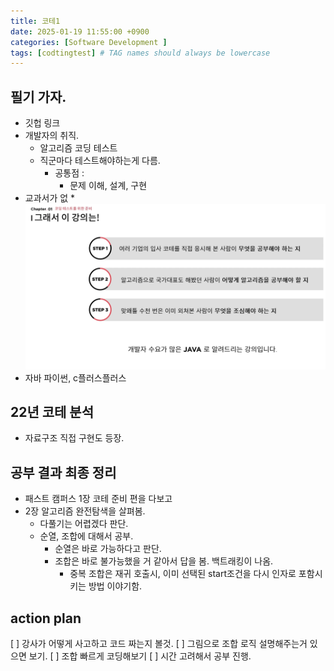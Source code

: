 ```yaml
---
title: 코테1
date: 2025-01-19 11:55:00 +0900
categories: [Software Development ]
tags: [codtingtest] # TAG names should always be lowercase
---
```


## 필기 가자.
* 깃헙 링크
* 개발자의 취직.
  * 알고리즘 코딩 테스트
  * 직군마다 테스트해야하는게 다름.
    * 공통점 :
      * 문제 이해, 설계, 구현
* 교과서가 없
  *
![](assets/img/posts/2025-01-19-12-22-23.png)
* 자바 파이썬, c플러스플러스

## 22년 코테 분석
* 자료구조 직접 구현도 등장.


## 공부 결과 최종 정리
* 패스트 캠퍼스 1장 코테 준비 편을 다보고
* 2장 알고리즘 완전탐색을 살펴봄.
  * 다풀기는 어렵겠다 판단.
  * 순열, 조합에 대해서 공부.
    * 순열은 바로 가능하다고 판단.
    * 조합은 바로 불가능했을 거 같아서 답을 봄. 백트래킹이 나옴.
      * 중복 조합은 재귀 호출시, 이미 선택된 start조건을 다시 인자로 포함시키는 방법 이야기함.

## action plan
[ ] 강사가 어떻게 사고하고 코드 짜는지 볼것.
[ ] 그림으로 조합 로직 설명해주는거 있으면 보기.
[ ] 조합 빠르게 코딩해보기
[ ] 시간 고려해서 공부 진행.
